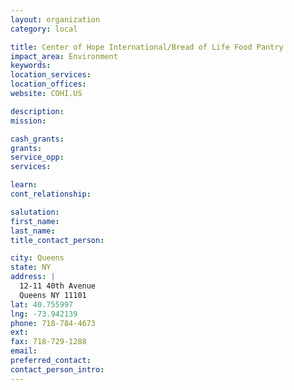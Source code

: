 ```yaml
---
layout: organization
category: local

title: Center of Hope International/Bread of Life Food Pantry
impact_area: Environment
keywords: 
location_services: 
location_offices: 
website: COHI.US

description: 
mission: 

cash_grants: 
grants: 
service_opp: 
services: 

learn: 
cont_relationship: 

salutation: 
first_name: 
last_name: 
title_contact_person: 

city: Queens
state: NY
address: |
  12-11 40th Avenue     
  Queens NY 11101
lat: 40.755997
lng: -73.942139
phone: 718-784-4673
ext: 
fax: 718-729-1288
email: 
preferred_contact: 
contact_person_intro: 
---
```

